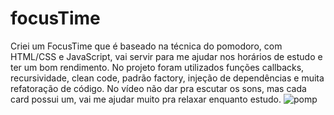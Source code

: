 # focusTime

Criei um FocusTime que é baseado na técnica do pomodoro, com HTML/CSS e JavaScript, vai servir para me ajudar nos horários de estudo e ter um bom rendimento. No projeto foram utilizados funções callbacks, recursividade, clean code, padrão factory, injeção de dependências e muita refatoração de código. No vídeo não dar pra escutar os sons, mas cada card possui um, vai me ajudar muito pra relaxar enquanto estudo.
![pomp](https://user-images.githubusercontent.com/57227255/184244502-017a1ed3-3f36-4122-ba78-2d9d274e090a.png)
